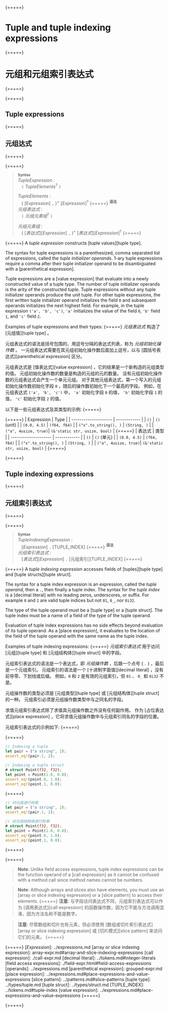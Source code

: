 {==+==}
# Tuple and tuple indexing expressions
{==+==}
# 元组和元组索引表达式
{==+==}


{==+==}
## Tuple expressions
{==+==}
## 元组达式
{==+==}


{==+==}
> **<sup>Syntax</sup>**\
> _TupleExpression_ :\
> &nbsp;&nbsp; `(` _TupleElements_<sup>?</sup> `)`
>
> _TupleElements_ :\
> &nbsp;&nbsp; ( [_Expression_] `,` )<sup>+</sup> [_Expression_]<sup>?</sup>
{==+==}
> **<sup>语法</sup>**\
> _元组表达式_ :\
> &nbsp;&nbsp; `(` _元组元素组_<sup>?</sup> `)`
>
> _元组元素组_ :\
> &nbsp;&nbsp; ( [_表达式_][_Expression_] `,` )<sup>+</sup> [_表达式_][_Expression_]<sup>?</sup>
{==+==}


{==+==}
A *tuple expression* constructs [tuple values][tuple type].

The syntax for tuple expressions is a parenthesized, comma separated list of expressions, called the *tuple initializer operands*.
1-ary tuple expressions require a comma after their tuple initializer operand to be disambiguated with a [parenthetical expression].

Tuple expressions are a [value expression] that evaluate into a newly constructed value of a tuple type.
The number of tuple initializer operands is the arity of the constructed tuple.
Tuple expressions without any tuple initializer operands produce the unit tuple.
For other tuple expressions, the first written tuple initializer operand initializes the field `0` and subsequent operands initializes the next highest field.
For example, in the tuple expression `('a', 'b', 'c')`, `'a'` initializes the value of the field `0`, `'b'` field `1`, and `'c'` field `2`.

Examples of tuple expressions and their types:
{==+==}
 *元组表达式* 构造了 [元组值][tuple type] 。

元组表达式的语法是括号包围的、用逗号分隔的表达式列表，称为 *元组初始化操作数* 。
一元组表达式需要在其元组初始化操作数后面加上逗号，以与 [圆括号表达式][parenthetical expression] 区分。

元组表达式是 [值表达式][value expression] ，它的结果是一个新构造的元组类型的值。
元组初始化操作数的数量是构造的元组的元的数量。
没有元组初始化操作数的元组表达式会产生一个单元元组。
对于其他元组表达式，第一个写入的元组初始化操作数初始化字段 `0` ，随后的操作数初始化下一个最高的字段。
例如，在元组表达式 `('a', 'b', 'c')` 中， `'a'` 初始化字段 `0` 的值， `'b'` 初始化字段 `1` 的值， `'c'` 初始化字段 `2` 的值。

以下是一些元组表达式及其类型的示例:
{==+==}


{==+==}
| Expression           | Type         |
| -------------------- | ------------ |
| `()`                 | `()` (unit)  |
| `(0.0, 4.5)`         | `(f64, f64)` |
| `("x".to_string(), )` | `(String, )`  |
| `("a", 4usize, true)`| `(&'static str, usize, bool)` |
{==+==}
| 表达式           | 类型         |
| -------------------- | ------------ |
| `()`                 | `()` (单元)  |
| `(0.0, 4.5)`         | `(f64, f64)` |
| `("x".to_string(), )` | `(String, )`  |
| `("a", 4usize, true)`| `(&'static str, usize, bool)` |
{==+==}


{==+==}
## Tuple indexing expressions
{==+==}
## 元组索引表达式
{==+==}


{==+==}
> **<sup>Syntax</sup>**\
> _TupleIndexingExpression_ :\
> &nbsp;&nbsp; [_Expression_] `.` [TUPLE_INDEX]
{==+==}
> **<sup>语法</sup>**\
> _元组索引表达式_ :\
> &nbsp;&nbsp; [_表达式_][_Expression_] `.` [元组索引][TUPLE_INDEX]
{==+==}


{==+==}
A *tuple indexing expression* accesses fields of [tuples][tuple type] and [tuple structs][tuple struct].

The syntax for a tuple index expression is an expression, called the *tuple operand*, then a `.`, then finally a tuple index.
The syntax for the *tuple index* is a [decimal literal] with no leading zeros, underscores, or suffix.
For example `0` and `2` are valid tuple indices but not `01`, `0_`, nor `0i32`.

The type of the tuple operand must be a [tuple type] or a [tuple struct].
The tuple index must be a name of a field of the type of the tuple operand.

Evaluation of tuple index expressions has no side effects beyond evaluation of its tuple operand.
As a [place expression], it evaluates to the location of the field of the tuple operand with the same name as the tuple index.

Examples of tuple indexing expressions:
{==+==}
*元组索引表达式* 用于访问 [元组][tuple type] 和 [元组结构体][tuple struct] 中的字段。

元组索引表达式的语法是一个表达式，即 *元组操作数* ，后跟一个点号 ( `.` ) ，最后是一个元组索引。
元组索引的语法是一个 [十进制字面值][decimal literal] ，没有前导零、下划线或后缀。
例如，`0` 和 `2` 是有效的元组索引，但  `01` 、 `0_` 和 `0i32` 不是。

元组操作数的类型必须是 [元组类型][tuple type] 或 [元组结构体][tuple struct] 的一种。
元组索引必须是元组操作数类型中与之同名的字段。

求值元组索引表达式除了求值其元组操作数之外没有任何副作用。
作为 [占位表达式][place expression] ，它将求值元组操作数中与元组索引同名的字段的位置。

元组索引表达式的示例如下:
{==+==}


{==+==}
```rust
// Indexing a tuple
let pair = ("a string", 2);
assert_eq!(pair.1, 2);

// Indexing a tuple struct
# struct Point(f32, f32);
let point = Point(1.0, 0.0);
assert_eq!(point.0, 1.0);
assert_eq!(point.1, 0.0);
```
{==+==}
```rust
// 对元组进行检索
let pair = ("a string", 2);
assert_eq!(pair.1, 2);

// 对元组结构体进行检索
# struct Point(f32, f32);
let point = Point(1.0, 0.0);
assert_eq!(point.0, 1.0);
assert_eq!(point.1, 0.0);
```
{==+==}


{==+==}
> **Note**: Unlike field access expressions, tuple index expressions can be the function operand of a [call expression] as it cannot be confused with a method call since method names cannot be numbers.

> **Note**: Although arrays and slices also have elements, you must use an [array or slice indexing expression] or a [slice pattern] to access their elements.
{==+==}
> **注意**: 与字段访问表达式不同，元组索引表达式可以作为 [调用表达式][call expression] 的函数操作数，因为它不能与方法调用混淆，因为方法名称不能是数字。

> **注意**: 尽管数组和切片也有元素，但必须使用 [数组或切片索引表达式][array or slice indexing expression] 或 [切片模式][slice pattern] 来访问它们的元素。
{==+==}


{==+==}
[_Expression_]: ../expressions.md
[array or slice indexing expression]: array-expr.md#array-and-slice-indexing-expressions
[call expression]: ./call-expr.md
[decimal literal]: ../tokens.md#integer-literals
[field access expressions]: ./field-expr.html#field-access-expressions
[operands]: ../expressions.md
[parenthetical expression]: grouped-expr.md
[place expression]: ../expressions.md#place-expressions-and-value-expressions
[slice pattern]: ../patterns.md#slice-patterns
[tuple type]: ../types/tuple.md
[tuple struct]: ../types/struct.md
[TUPLE_INDEX]: ../tokens.md#tuple-index
[value expression]: ../expressions.md#place-expressions-and-value-expressions
{==+==}

{==+==}